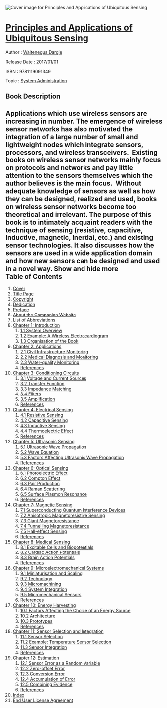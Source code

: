![Cover image for Principles and Applications of Ubiquitous Sensing](https://imgdetail.ebookreading.net/cover/cover/system_admin/EB9781119091349.jpg)

[Principles and Applications of Ubiquitous Sensing](https://ebookreading.net/view/book/Principles+and+Applications+of+Ubiquitous+Sensing-EB9781119091349_1.html "Principles and Applications of Ubiquitous Sensing")
====================================================================================================================

Author : [Waltenegus Dargie](https://ebookreading.net/search/author/Waltenegus+Dargie)

Release Date : 2017/01/01

ISBN : 9781119091349

Topic : [System Administration](https://ebookreading.net/search/category/system-administration)

Book Description
-----------------

 Applications which use wireless sensors are increasing in number. The emergence of wireless sensor networks has also motivated the integration of a large number of small and lightweight nodes which integrate sensors, processors, and wireless transceivers.  Existing books on wireless sensor networks mainly focus on protocols and networks and pay little attention to the sensors themselves which the author believes is the main focus.  Without adequate knowledge of sensors as well as how they can be designed, realized and used, books on wireless sensor networks become too theoretical and irrelevant. The purpose of this book is to intimately acquaint readers with the technique of sensing (resistive, capacitive, inductive, magnetic, inertial, etc.) and existing sensor technologies. It also discusses how the sensors are used in a wide application domain and how new sensors can be designed and used in a novel way.
        Show and hide more                
Table of Contents
-----------------

1. [Cover](https://ebookreading.net/view/book/Principles+and+Applications+of+Ubiquitous+Sensing-EB9781119091349_1.html)
1. [Title Page](https://ebookreading.net/view/book/Principles+and+Applications+of+Ubiquitous+Sensing-EB9781119091349_3.html#titlepage)
1. [Copyright](https://ebookreading.net/view/book/Principles+and+Applications+of+Ubiquitous+Sensing-EB9781119091349_4.html)
1. [Dedication](https://ebookreading.net/view/book/Principles+and+Applications+of+Ubiquitous+Sensing-EB9781119091349_5.html)
1. [Preface](https://ebookreading.net/view/book/Principles+and+Applications+of+Ubiquitous+Sensing-EB9781119091349_6.html#f1)
1. [About the Companion Website](https://ebookreading.net/view/book/Principles+and+Applications+of+Ubiquitous+Sensing-EB9781119091349_7.html#f2)
1. [List of Abbreviations](https://ebookreading.net/view/book/Principles+and+Applications+of+Ubiquitous+Sensing-EB9781119091349_8.html#f3)
1. [Chapter 1: Introduction](https://ebookreading.net/view/book/Principles+and+Applications+of+Ubiquitous+Sensing-EB9781119091349_9.html#c1)
    1. [1.1 System Overview](https://ebookreading.net/view/book/Principles+and+Applications+of+Ubiquitous+Sensing-EB9781119091349_9.html#c01_level1_1)
    1. [1.2 Example: A Wireless Electrocardiogram](https://ebookreading.net/view/book/Principles+and+Applications+of+Ubiquitous+Sensing-EB9781119091349_9.html#c01_level1_2)
    1. [1.3 Organisation of the Book](https://ebookreading.net/view/book/Principles+and+Applications+of+Ubiquitous+Sensing-EB9781119091349_9.html#c01_level1_3)
1. [Chapter 2: Applications](https://ebookreading.net/view/book/Principles+and+Applications+of+Ubiquitous+Sensing-EB9781119091349_10.html#c2)
    1. [2.1 Civil Infrastructure Monitoring](https://ebookreading.net/view/book/Principles+and+Applications+of+Ubiquitous+Sensing-EB9781119091349_10.html#c02_level1_1)
    1. [2.2 Medical Diagnosis and Monitoring](https://ebookreading.net/view/book/Principles+and+Applications+of+Ubiquitous+Sensing-EB9781119091349_10.html#c02_level1_2)
    1. [2.3 Water-quality Monitoring](https://ebookreading.net/view/book/Principles+and+Applications+of+Ubiquitous+Sensing-EB9781119091349_10.html#c02_level1_3)
    1. [References](https://ebookreading.net/view/book/Principles+and+Applications+of+Ubiquitous+Sensing-EB9781119091349_10.html#c02_level1_4)
1. [Chapter 3: Conditioning Circuits](https://ebookreading.net/view/book/Principles+and+Applications+of+Ubiquitous+Sensing-EB9781119091349_11.html#c3)
    1. [3.1 Voltage and Current Sources](https://ebookreading.net/view/book/Principles+and+Applications+of+Ubiquitous+Sensing-EB9781119091349_11.html#c03_level1_1)
    1. [3.2 Transfer Function](https://ebookreading.net/view/book/Principles+and+Applications+of+Ubiquitous+Sensing-EB9781119091349_11.html#c03_level1_2)
    1. [3.3 Impedance Matching](https://ebookreading.net/view/book/Principles+and+Applications+of+Ubiquitous+Sensing-EB9781119091349_11.html#c03_level1_3)
    1. [3.4 Filters](https://ebookreading.net/view/book/Principles+and+Applications+of+Ubiquitous+Sensing-EB9781119091349_11.html#c03_level1_4)
    1. [3.5 Amplification](https://ebookreading.net/view/book/Principles+and+Applications+of+Ubiquitous+Sensing-EB9781119091349_11.html#c03_level1_5)
    1. [References](https://ebookreading.net/view/book/Principles+and+Applications+of+Ubiquitous+Sensing-EB9781119091349_11.html#c03_level1_6)
1. [Chapter 4: Electrical Sensing](https://ebookreading.net/view/book/Principles+and+Applications+of+Ubiquitous+Sensing-EB9781119091349_12.html#c4)
    1. [4.1 Resistive Sensing](https://ebookreading.net/view/book/Principles+and+Applications+of+Ubiquitous+Sensing-EB9781119091349_12.html#c04_level1_1)
    1. [4.2 Capacitive Sensing](https://ebookreading.net/view/book/Principles+and+Applications+of+Ubiquitous+Sensing-EB9781119091349_12.html#c04_level1_2)
    1. [4.3 Inductive Sensing](https://ebookreading.net/view/book/Principles+and+Applications+of+Ubiquitous+Sensing-EB9781119091349_12.html#c04_level1_3)
    1. [4.4 Thermoelectric Effect](https://ebookreading.net/view/book/Principles+and+Applications+of+Ubiquitous+Sensing-EB9781119091349_12.html#c04_level1_4)
    1. [References](https://ebookreading.net/view/book/Principles+and+Applications+of+Ubiquitous+Sensing-EB9781119091349_12.html#c04_level1_5)
1. [Chapter 5: Ultrasonic Sensing](https://ebookreading.net/view/book/Principles+and+Applications+of+Ubiquitous+Sensing-EB9781119091349_13.html#c5)
    1. [5.1 Ultrasonic Wave Propagation](https://ebookreading.net/view/book/Principles+and+Applications+of+Ubiquitous+Sensing-EB9781119091349_13.html#c05_level1_1)
    1. [5.2 Wave Equation](https://ebookreading.net/view/book/Principles+and+Applications+of+Ubiquitous+Sensing-EB9781119091349_13.html#c05_level1_2)
    1. [5.3 Factors Affecting Ultrasonic Wave Propagation](https://ebookreading.net/view/book/Principles+and+Applications+of+Ubiquitous+Sensing-EB9781119091349_13.html#c05_level1_3)
    1. [References](https://ebookreading.net/view/book/Principles+and+Applications+of+Ubiquitous+Sensing-EB9781119091349_13.html#c05_level1_4)
1. [Chapter 6: Optical Sensing](https://ebookreading.net/view/book/Principles+and+Applications+of+Ubiquitous+Sensing-EB9781119091349_14.html#c6)
    1. [6.1 Photoelectric Effect](https://ebookreading.net/view/book/Principles+and+Applications+of+Ubiquitous+Sensing-EB9781119091349_14.html#c06_level1_1)
    1. [6.2 Compton Effect](https://ebookreading.net/view/book/Principles+and+Applications+of+Ubiquitous+Sensing-EB9781119091349_14.html#c06_level1_2)
    1. [6.3 Pair Production](https://ebookreading.net/view/book/Principles+and+Applications+of+Ubiquitous+Sensing-EB9781119091349_14.html#c06_level1_3)
    1. [6.4 Raman Scattering](https://ebookreading.net/view/book/Principles+and+Applications+of+Ubiquitous+Sensing-EB9781119091349_14.html#c06_level1_4)
    1. [6.5 Surface Plasmon Resonance](https://ebookreading.net/view/book/Principles+and+Applications+of+Ubiquitous+Sensing-EB9781119091349_14.html#c06_level1_5)
    1. [References](https://ebookreading.net/view/book/Principles+and+Applications+of+Ubiquitous+Sensing-EB9781119091349_14.html#c06_level1_6)
1. [Chapter 7: Magnetic Sensing](https://ebookreading.net/view/book/Principles+and+Applications+of+Ubiquitous+Sensing-EB9781119091349_15.html#c7)
    1. [7.1 Superconducting Quantum Interference Devices](https://ebookreading.net/view/book/Principles+and+Applications+of+Ubiquitous+Sensing-EB9781119091349_15.html#c07_level1_1)
    1. [7.2 Anisotropic Magnetoresistive Sensing](https://ebookreading.net/view/book/Principles+and+Applications+of+Ubiquitous+Sensing-EB9781119091349_15.html#c07_level1_2)
    1. [7.3 Giant Magnetoresistance](https://ebookreading.net/view/book/Principles+and+Applications+of+Ubiquitous+Sensing-EB9781119091349_15.html#c07_level1_3)
    1. [7.4 Tunnelling Magnetoresistance](https://ebookreading.net/view/book/Principles+and+Applications+of+Ubiquitous+Sensing-EB9781119091349_15.html#c07_level1_4)
    1. [7.5 Hall-effect Sensing](https://ebookreading.net/view/book/Principles+and+Applications+of+Ubiquitous+Sensing-EB9781119091349_15.html#c07_level1_5)
    1. [References](https://ebookreading.net/view/book/Principles+and+Applications+of+Ubiquitous+Sensing-EB9781119091349_15.html#c07_level1_6)
1. [Chapter 8: Medical Sensing](https://ebookreading.net/view/book/Principles+and+Applications+of+Ubiquitous+Sensing-EB9781119091349_16.html#c8)
    1. [8.1 Excitable Cells and Biopotentials](https://ebookreading.net/view/book/Principles+and+Applications+of+Ubiquitous+Sensing-EB9781119091349_16.html#c08_level1_1)
    1. [8.2 Cardiac Action Potentials](https://ebookreading.net/view/book/Principles+and+Applications+of+Ubiquitous+Sensing-EB9781119091349_16.html#c08_level1_2)
    1. [8.3 Brain Action Potentials](https://ebookreading.net/view/book/Principles+and+Applications+of+Ubiquitous+Sensing-EB9781119091349_16.html#c08_level1_3)
    1. [References](https://ebookreading.net/view/book/Principles+and+Applications+of+Ubiquitous+Sensing-EB9781119091349_16.html#c08_level1_4)
1. [Chapter 9: Microelectromechanical Systems](https://ebookreading.net/view/book/Principles+and+Applications+of+Ubiquitous+Sensing-EB9781119091349_17.html#c9)
    1. [9.1 Miniaturisation and Scaling](https://ebookreading.net/view/book/Principles+and+Applications+of+Ubiquitous+Sensing-EB9781119091349_17.html#c09_level1_1)
    1. [9.2 Technology](https://ebookreading.net/view/book/Principles+and+Applications+of+Ubiquitous+Sensing-EB9781119091349_17.html#c09_level1_2)
    1. [9.3 Micromachining](https://ebookreading.net/view/book/Principles+and+Applications+of+Ubiquitous+Sensing-EB9781119091349_17.html#c09_level1_3)
    1. [9.4 System Integration](https://ebookreading.net/view/book/Principles+and+Applications+of+Ubiquitous+Sensing-EB9781119091349_17.html#c09_level1_4)
    1. [9.5 Micromechanical Sensors](https://ebookreading.net/view/book/Principles+and+Applications+of+Ubiquitous+Sensing-EB9781119091349_17.html#c09_level1_5)
    1. [References](https://ebookreading.net/view/book/Principles+and+Applications+of+Ubiquitous+Sensing-EB9781119091349_17.html#c09_level1_6)
1. [Chapter 10: Energy Harvesting](https://ebookreading.net/view/book/Principles+and+Applications+of+Ubiquitous+Sensing-EB9781119091349_18.html#c10)
    1. [10.1 Factors Affecting the Choice of an Energy Source](https://ebookreading.net/view/book/Principles+and+Applications+of+Ubiquitous+Sensing-EB9781119091349_18.html#c010_level1_1)
    1. [10.2 Architecture](https://ebookreading.net/view/book/Principles+and+Applications+of+Ubiquitous+Sensing-EB9781119091349_18.html#c010_level1_2)
    1. [10.3 Prototypes](https://ebookreading.net/view/book/Principles+and+Applications+of+Ubiquitous+Sensing-EB9781119091349_18.html#c010_level1_3)
    1. [References](https://ebookreading.net/view/book/Principles+and+Applications+of+Ubiquitous+Sensing-EB9781119091349_18.html#c010_level1_4)
1. [Chapter 11: Sensor Selection and Integration](https://ebookreading.net/view/book/Principles+and+Applications+of+Ubiquitous+Sensing-EB9781119091349_19.html#c11)
    1. [11.1 Sensor Selection](https://ebookreading.net/view/book/Principles+and+Applications+of+Ubiquitous+Sensing-EB9781119091349_19.html#c011_level1_1)
    1. [11.2 Example: Temperature Sensor Selection](https://ebookreading.net/view/book/Principles+and+Applications+of+Ubiquitous+Sensing-EB9781119091349_19.html#c011_level1_2)
    1. [11.3 Sensor Integration](https://ebookreading.net/view/book/Principles+and+Applications+of+Ubiquitous+Sensing-EB9781119091349_19.html#c011_level1_3)
    1. [References](https://ebookreading.net/view/book/Principles+and+Applications+of+Ubiquitous+Sensing-EB9781119091349_19.html#c011_level1_4)
1. [Chapter 12: Estimation](https://ebookreading.net/view/book/Principles+and+Applications+of+Ubiquitous+Sensing-EB9781119091349_20.html#c12)
    1. [12.1 Sensor Error as a Random Variable](https://ebookreading.net/view/book/Principles+and+Applications+of+Ubiquitous+Sensing-EB9781119091349_20.html#c012_level1_1)
    1. [12.2 Zero-offset Error](https://ebookreading.net/view/book/Principles+and+Applications+of+Ubiquitous+Sensing-EB9781119091349_20.html#c012_level1_2)
    1. [12.3 Conversion Error](https://ebookreading.net/view/book/Principles+and+Applications+of+Ubiquitous+Sensing-EB9781119091349_20.html#c012_level1_3)
    1. [12.4 Accumulation of Error](https://ebookreading.net/view/book/Principles+and+Applications+of+Ubiquitous+Sensing-EB9781119091349_20.html#c012_level1_4)
    1. [12.5 Combining Evidence](https://ebookreading.net/view/book/Principles+and+Applications+of+Ubiquitous+Sensing-EB9781119091349_20.html#c012_level1_5)
    1. [References](https://ebookreading.net/view/book/Principles+and+Applications+of+Ubiquitous+Sensing-EB9781119091349_20.html#c012_level1_6)
1. [Index](https://ebookreading.net/view/book/Principles+and+Applications+of+Ubiquitous+Sensing-EB9781119091349_21.html)
1. [End User License Agreement](https://ebookreading.net/view/book/Principles+and+Applications+of+Ubiquitous+Sensing-EB9781119091349_22.html)
